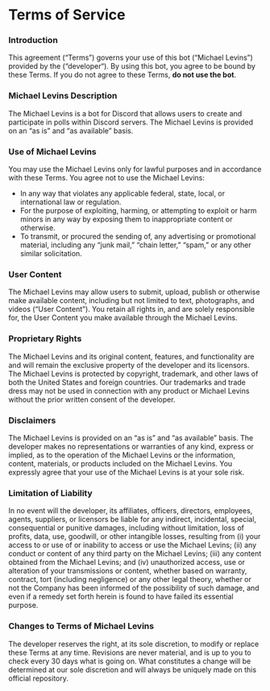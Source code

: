 # Terms of Service #

### Introduction ###
This agreement (“Terms”) governs your use of this bot (“Michael Levins”) provided by the (“developer“). By using this bot, you agree to be bound by these Terms. If you do not agree to these Terms, **do not use the bot**.

### Michael Levins Description ###
The Michael Levins is a bot for Discord that allows users to create and participate in polls within Discord servers. The Michael Levins is provided on an “as is” and “as available” basis.

### Use of Michael Levins ###
You may use the Michael Levins only for lawful purposes and in accordance with these Terms. You agree not to use the Michael Levins:

- In any way that violates any applicable federal, state, local, or international law or regulation.
- For the purpose of exploiting, harming, or attempting to exploit or harm minors in any way by exposing them to inappropriate content or otherwise.
- To transmit, or procured the sending of, any advertising or promotional material, including any “junk mail,” “chain letter,” “spam,” or any other similar solicitation.

### User Content ###
The Michael Levins may allow users to submit, upload, publish or otherwise make available content, including but not limited to text, photographs, and videos (“User Content”). You retain all rights in, and are solely responsible for, the User Content you make available through the Michael Levins.

### Proprietary Rights ###
The Michael Levins and its original content, features, and functionality are and will remain the exclusive property of the developer and its licensors. The Michael Levins is protected by copyright, trademark, and other laws of both the United States and foreign countries. Our trademarks and trade dress may not be used in connection with any product or Michael Levins without the prior written consent of the developer.

### Disclaimers ###
The Michael Levins is provided on an “as is” and “as available” basis. The developer makes no representations or warranties of any kind, express or implied, as to the operation of the Michael Levins or the information, content, materials, or products included on the Michael Levins. You expressly agree that your use of the Michael Levins is at your sole risk.

### Limitation of Liability ###
In no event will the developer, its affiliates, officers, directors, employees, agents, suppliers, or licensors be liable for any indirect, incidental, special, consequential or punitive damages, including without limitation, loss of profits, data, use, goodwill, or other intangible losses, resulting from (i) your access to or use of or inability to access or use the Michael Levins; (ii) any conduct or content of any third party on the Michael Levins; (iii) any content obtained from the Michael Levins; and (iv) unauthorized access, use or alteration of your transmissions or content, whether based on warranty, contract, tort (including negligence) or any other legal theory, whether or not the Company has been informed of the possibility of such damage, and even if a remedy set forth herein is found to have failed its essential purpose.

### Changes to Terms of Michael Levins ###
The developer reserves the right, at its sole discretion, to modify or replace these Terms at any time. Revisions are never material, and is up to you to check every 30 days what is going on. What constitutes a change will be determined at our sole discretion and will always be uniquely made on this official repository.